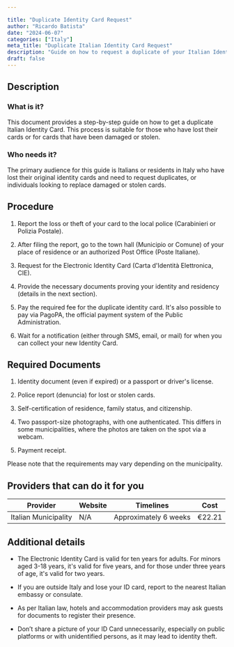 ```yaml
---

title: "Duplicate Identity Card Request"
author: "Ricardo Batista"
date: "2024-06-07"
categories: ["Italy"]
meta_title: "Duplicate Italian Identity Card Request"
description: "Guide on how to request a duplicate of your Italian Identity Card"
draft: false
---
```


## Description
### What is it?
This document provides a step-by-step guide on how to get a duplicate Italian Identity Card. This process is suitable for those who have lost their cards or for cards that have been damaged or stolen.

### Who needs it?
The primary audience for this guide is Italians or residents in Italy who have lost their original identity cards and need to request duplicates, or individuals looking to replace damaged or stolen cards.

## Procedure

1. Report the loss or theft of your card to the local police (Carabinieri or Polizia Postale).
   
2. After filing the report, go to the town hall (Municipio or Comune) of your place of residence or an authorized Post Office (Poste Italiane). 

3. Request for the Electronic Identity Card (Carta d'Identità Elettronica, CIE). 

4. Provide the necessary documents proving your identity and residency (details in the next section).

5. Pay the required fee for the duplicate identity card. It's also possible to pay via PagoPA, the official payment system of the Public Administration.

6. Wait for a notification (either through SMS, email, or mail) for when you can collect your new Identity Card.

## Required Documents

1. Identity document (even if expired) or a passport or driver's license.

2. Police report (denuncia) for lost or stolen cards.

3. Self-certification of residence, family status, and citizenship.

4. Two passport-size photographs, with one authenticated. This differs in some municipalities, where the photos are taken on the spot via a webcam.

5. Payment receipt.

Please note that the requirements may vary depending on the municipality.

## Providers that can do it for you

| Provider        |     Website     |     Timelines    |       Cost      |
| --------------- | --------------- |  :-------------: | :-------------: |
| Italian Municipality  | N/A  |  Approximately 6 weeks    |     €22.21    |

## Additional details

- The Electronic Identity Card is valid for ten years for adults. For minors aged 3-18 years, it's valid for five years, and for those under three years of age, it's valid for two years.

- If you are outside Italy and lose your ID card, report to the nearest Italian embassy or consulate.

- As per Italian law, hotels and accommodation providers may ask guests for documents to register their presence.

- Don’t share a picture of your ID Card unnecessarily, especially on public platforms or with unidentified persons, as it may lead to identity theft.